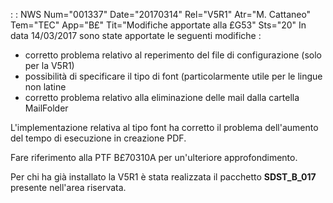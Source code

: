  :  : NWS Num="001337" Date="20170314" Rel="V5R1" Atr="M. Cattaneo" Tem="TEC" App="B£" Tit="Modifiche apportate alla £G53" Sts="20"
In data 14/03/2017 sono state apportate le seguenti modifiche : 
<ul>
<li> corretto problema relativo al reperimento del file di configurazione (solo per la V5R1)</li> <li> possibilità di specificare il tipo di font (particolarmente utile per le lingue non latine</li>
<li> corretto problema relativo alla eliminazione delle mail dalla cartella MailFolder</li> </ul>

L'implementazione relativa al tipo font ha corretto il problema dell'aumento del tempo di esecuzione
in creazione PDF.

Fare riferimento alla PTF B£70310A per un'ulteriore approfondimento.

Per chi ha già installato la V5R1 è stata realizzata il pacchetto <b>SDST_B_017</b> presente nell'area riservata.
